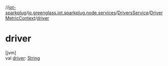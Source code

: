 //[iot-sparkplug](../../../../index.md)/[io.greenglass.iot.sparkplug.node.services](../../index.md)/[DriversService](../index.md)/[DriverMetricContext](index.md)/[driver](driver.md)

# driver

[jvm]\
val [driver](driver.md): [String](https://kotlinlang.org/api/latest/jvm/stdlib/kotlin/-string/index.html)
